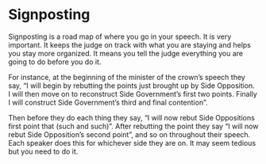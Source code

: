 # Signposting

Signposting is a road map of where you go in your speech. It is very important. It keeps the judge on track with what you are staying and helps you stay more organized. It means you tell the judge everything you are going to do before you do it. 

For instance, at the beginning of the minister of the crown’s speech they say, “I will begin by rebutting the points just brought up by Side Opposition. I will then move on to reconstruct Side Government’s first two points. Finally I will construct Side Government’s third and final contention”. 

Then before they do each thing they say, “I will now rebut Side Oppositions first point that (such and such)”. After rebutting the point they say “I will now rebut Side Opposition’s second point”, and so on throughout their speech. Each speaker does this for whichever side they are on. It may seem tedious but you need to do it.
